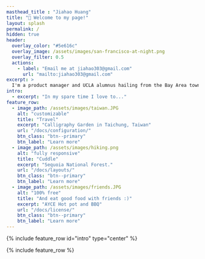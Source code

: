 ```yaml
---
masthead_title : "Jiahao Huang"
title: "👋 Welcome to my page!"
layout: splash
permalink: /
hidden: true
header:
  overlay_color: "#5e616c"
  overlay_image: /assets/images/san-francisco-at-night.png
  overlay_filter: 0.5
  actions:
    - label: "Email me at jiahao303@gmail.com"
      url: "mailto:jiahao303@gmail.com"
excerpt: >
  I'm a product manager and UCLA alumnus hailing from the Bay Area town of Alameda, CA. Feel free to check out my personal projects, work experience, or learn more about me!
intro: 
  - excerpt: "In my spare time I love to..."
feature_row:
  - image_path: /assets/images/taiwan.JPG
    alt: "customizable"
    title: "Travel"
    excerpt: "Calligraphy Garden in Taichung, Taiwan"
    url: "/docs/configuration/"
    btn_class: "btn--primary"
    btn_label: "Learn more"
  - image_path: /assets/images/hiking.png
    alt: "fully responsive"
    title: "Cuddle"
    excerpt: "Sequoia National Forest."
    url: "/docs/layouts/"
    btn_class: "btn--primary"
    btn_label: "Learn more"
  - image_path: /assets/images/friends.JPG
    alt: "100% free"
    title: "And eat good food with friends :)"
    excerpt: "AYCE Hot pot and BBQ"
    url: "/docs/license/"
    btn_class: "btn--primary"
    btn_label: "Learn more"      
---
```


{% include feature_row id="intro" type="center" %}

{% include feature_row %}